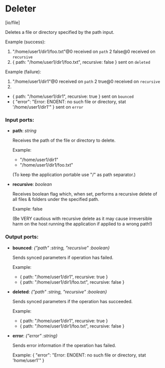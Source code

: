 # Deleter

[io/file]

Deletes a file or directory specified by the path input.

Example (success):
1. "/home/user1/dir1/foo.txt"@0 received on `path`
2 false@0 received on `recursive`
3. { path: "/home/user1/dir1/foo.txt", recursive: false } sent on `deleted`

Example (failure): 
1. "/home/user1/dir1"@0 received on `path`
2 true@0 received on `recursive`
3.
- { path: "/home/user1/dir1", recursive: true } sent on `bounced`
- {
  "error": "Error: ENOENT: no such file or directory, stat '/home/user1/dir1'"
} sent on `error`

### Input ports:

* __path__: _string_

    Receives the path of the file or directory to delete.
    
    Example:
    - "/home/user1/dir1"
    - "/home/user1/dir1/foo.txt"
    
    (To keep the application portable use "/" as path separator.)



* __recursive__: _boolean_

    Receives boolean flag which, when set, performs a recursive delete of all files & folders under the specified path.
    
    Example:
    false
    
    (Be VERY cautious with recursive delete as it may cause irreversible harm on the host running the application if applied to a wrong path!)



### Output ports:

* __bounced__: _{"path" :string, "recursive" :boolean}_

    Sends synced parameters if operation has failed.
    
    Example:
    - { path: "/home/user1/dir1", recursive: true }
    - { path: "/home/user1/dir1/foo.txt", recursive: false }



* __deleted__: _{"path" :string, "recursive" :boolean}_

    Sends synced parameters if the operation has succeeded.
    
    Example:
    - { path: "/home/user1/dir1", recursive: true }
    - { path: "/home/user1/dir1/foo.txt", recursive: false }



* __error__: _{"error" :string}_

    Sends error information if the operation has failed.
    
    Example: 
    {
      "error": "Error: ENOENT: no such file or directory, stat 'home/user1'"
    }



